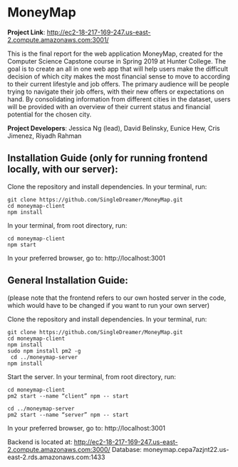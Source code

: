 # MoneyMap

<b>Project Link</b>: http://ec2-18-217-169-247.us-east-2.compute.amazonaws.com:3001/

This is the final report for the web application MoneyMap, created for the Computer Science Capstone course in Spring 2019 at Hunter College. The goal is to create an all in one web app that will help users make the difficult decision of which city makes the most financial sense to move to according to their current lifestyle and job offers. The primary audience will be people trying to navigate their job offers, with their new offers or expectations on hand. By consolidating information from different cities in the dataset, users will be provided with an overview of their current status and financial potential for the chosen city.

<b>Project Developers</b>: Jessica Ng (lead), David Belinsky, Eunice Hew, Cris Jimenez, Riyadh Rahman




## Installation Guide (only for running frontend locally, with our server):

Clone the repository and install dependencies. In your terminal, run:
```
git clone https://github.com/SingleDreamer/MoneyMap.git
cd moneymap-client
npm install
```
In your terminal, from root directory, run:
```
cd moneymap-client
npm start
```

In your preferred browser, go to: http://localhost:3001 


## General Installation Guide:

(please note that the frontend refers to our own hosted server in the code, which would have to be changed if you want to run your own server)

Clone the repository and install dependencies. In your terminal, run:
```
git clone https://github.com/SingleDreamer/MoneyMap.git
cd moneymap-client
npm install
sudo npm install pm2 -g
 cd ../moneymap-server
npm install
```

Start the server. In your terminal, from root directory, run:
```
cd moneymap-client
pm2 start --name “client” npm -- start

cd ../moneymap-server
pm2 start --name “server” npm -- start
```

In your preferred browser, go to: http://localhost:3001 

Backend is located at: http://ec2-18-217-169-247.us-east-2.compute.amazonaws.com:3000/
Database: moneymap.cepa7azjnt22.us-east-2.rds.amazonaws.com:1433 

